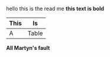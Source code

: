 hello
this is the read me
**this text is bold**

|This |Is   |
|-----|-----|
|A    |Table|

**All Martyn's fault**
